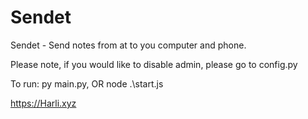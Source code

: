 # Sendet
Sendet - Send notes from at to you computer and phone.

Please note, if you would like to disable admin, please go to config.py

To run: py main.py, OR node .\start.js

https://Harli.xyz
